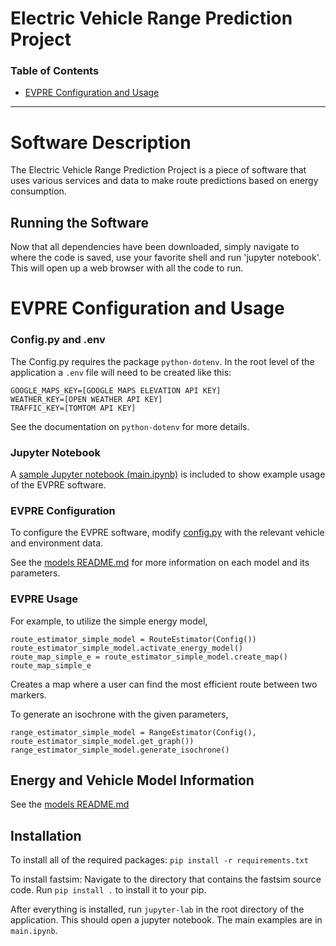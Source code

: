 # Electric Vehicle Range Prediction Project
### Table of Contents

- [EVPRE Configuration and Usage](#EVPRE-Configuration-and-Usage)
---

# Software Description
The Electric Vehicle Range Prediction Project is a piece of software that uses various services and data to make route predictions based on energy consumption. 




## Running the Software
Now that all dependencies have been downloaded, simply navigate to where the code is saved, use your favorite shell and run 'jupyter notebook'.  This will open up a web browser with all the code to run.




# EVPRE Configuration and Usage

### Config.py and .env
The Config.py requires the package `python-dotenv`. In the root level of the application a `.env` file will need to be created like this:
```
GOOGLE_MAPS_KEY=[GOOGLE MAPS ELEVATION API KEY]
WEATHER_KEY=[OPEN WEATHER API KEY]
TRAFFIC_KEY=[TOMTOM API KEY]
```
See the documentation on `python-dotenv` for more details.

### Jupyter Notebook

A [sample Jupyter notebook (main.ipynb)](main.ipynb) is included to show example usage of the EVPRE software.

### EVPRE Configuration

To configure the EVPRE software, modify [config.py](config.py) with the relevant vehicle and environment data.

See the [models README.md](route_estimator/models/README.md) for more information on each model and its parameters.

### EVPRE Usage

For example, to utilize the simple energy model,

```
route_estimator_simple_model = RouteEstimator(Config())
route_estimator_simple_model.activate_energy_model()
route_map_simple_e = route_estimator_simple_model.create_map()
route_map_simple_e
```

Creates a map where a user can find the most efficient route between two markers.

To generate an isochrone with the given parameters,

```
range_estimator_simple_model = RangeEstimator(Config(), route_estimator_simple_model.get_graph())
range_estimator_simple_model.generate_isochrone()
```

## Energy and Vehicle Model Information
See the [models README.md](route_estimator/models/README.md)

## Installation
To install all of the required packages:
`pip install -r requirements.txt`

To install fastsim:
Navigate to the directory that contains the fastsim source code. Run `pip install .` to install it to your pip.

After everything is installed, run `jupyter-lab` in the root directory of the application. This should open a jupyter notebook. The main examples are in `main.ipynb`.
